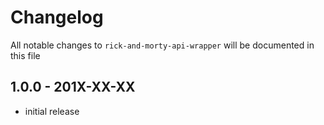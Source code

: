 # Changelog

All notable changes to `rick-and-morty-api-wrapper` will be documented in this file

## 1.0.0 - 201X-XX-XX

- initial release
